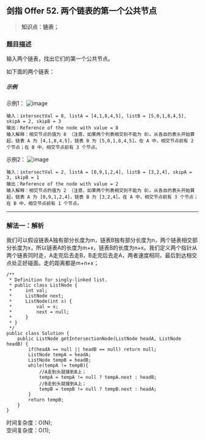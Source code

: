 ## 剑指 Offer 52. 两个链表的第一个公共节点
> **知识点：链表；**
### 题目描述

输入两个链表，找出它们的第一个公共节点。

如下面的两个链表：

##### 示例
示例1：
![image](https://note.youdao.com/yws/public/resource/57efe0611c0bb7f2d3c35ca50fcaa18c/xmlnote/4B314CEF6D1B4B728697B2A2A6884A38/8305)
```
输入：intersectVal = 8, listA = [4,1,8,4,5], listB = [5,0,1,8,4,5], skipA = 2, skipB = 3
输出：Reference of the node with value = 8
输入解释：相交节点的值为 8 （注意，如果两个列表相交则不能为 0）。从各自的表头开始算起，链表 A 为 [4,1,8,4,5]，链表 B 为 [5,0,1,8,4,5]。在 A 中，相交节点前有 2 个节点；在 B 中，相交节点前有 3 个节点。
```
示例2：
![image](https://note.youdao.com/yws/public/resource/57efe0611c0bb7f2d3c35ca50fcaa18c/xmlnote/4B0E9A9741C74395A7690FCCFC4952F0/8308)
```
输入：intersectVal = 2, listA = [0,9,1,2,4], listB = [3,2,4], skipA = 3, skipB = 1
输出：Reference of the node with value = 2
输入解释：相交节点的值为 2 （注意，如果两个列表相交则不能为 0）。从各自的表头开始算起，链表 A 为 [0,9,1,2,4]，链表 B 为 [3,2,4]。在 A 中，相交节点前有 3 个节点；在 B 中，相交节点前有 1 个节点。
```
---
### 解法一：解析
我们可以假设链表A独有部分长度为m，链表B独有部分长度为n，两个链表相交部分长度为x，所以链表A的长度为m+x，链表B的长度为n+x。我们定义两个指针从两个链表同时走，A走完后去走B，B走完后去走A，两者速度相同，最后到达相交点处正好碰面。走的距离都是m+n+x；
```
/**
 * Definition for singly-linked list.
 * public class ListNode {
 *     int val;
 *     ListNode next;
 *     ListNode(int x) {
 *         val = x;
 *         next = null;
 *     }
 * }
 */
public class Solution {
    public ListNode getIntersectionNode(ListNode headA, ListNode headB) {
        if(headA == null || headB == null) return null;
        ListNode tempA = headA;
        ListNode tempB = headB;
        while(tempA != tempB){
            //A走到头就接到B上；
            tempA = tempA != null ? tempA.next : headB;
            //B走到头就接到A上；
            tempB = tempB != null ? tempB.next : headA;
        }
        return tempB;
    }
}
```
时间复杂度：O(N);      
空间复杂度：O(1);   
